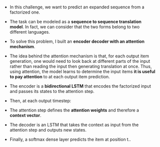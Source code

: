 * In this challenge, we want to predict an expanded sequence from a factorized one.
* The task can be modeled as a **sequence to sequence translation model**. In fact, we can consider that the two forms belong to two different languages.

* To solve this problem, I built an **encoder decoder with an attention mechanism**.

* The idea behind the attention mechanism is that, for each output item generation, one would need to look back at different parts of the input rather than reading the input then generating translation at once. Thus, using attention, the model learns to determine the input items **it is useful to pay attention** to at each output item prediction.

* The encoder is a **bidirectional LSTM** that encodes the factorized input and passes its states to the attention step.

* Then, at each output timestep:

* The attention step defines the **attention weights** and therefore a **context vector**.
* The decoder is an LSTM that takes the context as input from the attention step and outputs new states.
* Finally, a softmax dense layer predicts the item at position t..


